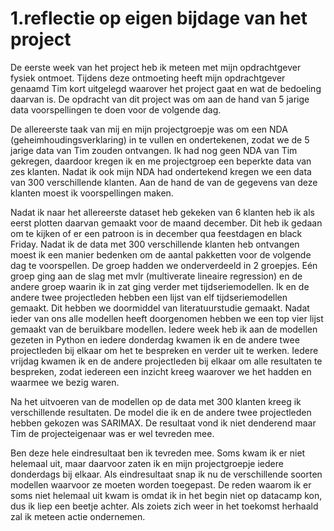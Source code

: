 # 1.reflectie op eigen bijdage van het project

De eerste week van het project heb ik meteen met mijn opdrachtgever fysiek ontmoet. Tijdens deze ontmoeting heeft mijn opdrachtgever genaamd Tim kort uitgelegd waarover het project gaat en wat de bedoeling daarvan is. De opdracht van dit project was om aan de hand van 5 jarige data voorspellingen te doen voor de volgende dag.

De allereerste taak van mij en mijn projectgroepje was om een NDA (geheimhoudingsverklaring) in te vullen en ondertekenen, zodat we de 5 jarige data van Tim zouden ontvangen. Ik had nog geen NDA van Tim gekregen, daardoor kregen ik en me projectgroep een beperkte data van zes klanten. Nadat ik ook mijn NDA had ondertekend kregen we een data van 300 verschillende klanten. Aan de hand de van de gegevens van deze klanten moest ik voorspellingen maken.

Nadat ik naar het allereerste dataset heb gekeken van 6 klanten heb ik als eerst plotten daarvan gemaakt voor de maand december. Dit heb ik gedaan om te kijken of er een patroon is in december qua feestdagen en black Friday. Nadat ik de data met 300 verschillende klanten heb ontvangen moest ik een manier bedenken om de aantal pakketten voor de volgende dag te voorspellen. De groep hadden we onderverdeeld in 2 groepjes. Eén groep ging aan de slag met mvlr (multiverate lineaire regression) en de andere groep waarin ik in zat ging verder met tijdseriemodellen. Ik en de andere twee projectleden hebben een lijst van elf tijdseriemodellen gemaakt. Dit hebben we doormiddel van literatuurstudie gemaakt. Nadat ieder van ons alle modellen heeft doorgenomen hebben we een top vier lijst gemaakt van de beruikbare modellen. Iedere week heb ik aan de modellen gezeten in Python en iedere donderdag kwamen ik en de andere twee projectleden bij elkaar om het te bespreken en verder uit te werken. Iedere vrijdag kwamen ik en de andere projectleden bij elkaar om alle resultaten te bespreken, zodat iedereen een inzicht kreeg waarover we het hadden en waarmee we bezig waren.

Na het uitvoeren van de modellen op de data met 300 klanten kreeg ik verschillende resultaten. De model die ik en de andere twee projectleden hebben gekozen was SARIMAX. De resultaat vond ik niet denderend maar Tim de projecteigenaar was er wel tevreden mee. 

Ben deze hele eindresultaat ben ik tevreden mee. Soms kwam ik er niet helemaal uit, maar daarvoor zaten ik en mijn projectgroepje iedere donderdags bij elkaar. Als eindresultaat snap ik nu de verschillende soorten modellen waarvoor ze moeten worden toegepast. De reden waarom ik er soms niet helemaal uit kwam is omdat ik in het begin niet op datacamp kon, dus ik liep een beetje achter. Als zoiets zich weer in het toekomst herhaald zal ik meteen actie ondernemen.
